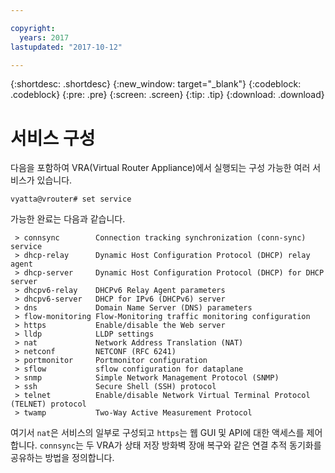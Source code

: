 ```yaml
---

copyright:
  years: 2017
lastupdated: "2017-10-12"

---
```


{:shortdesc: .shortdesc}
{:new_window: target="_blank"}
{:codeblock: .codeblock}
{:pre: .pre}
{:screen: .screen}
{:tip: .tip}
{:download: .download}

# 서비스 구성
다음을 포함하여 VRA(Virtual Router Appliance)에서 실행되는 구성 가능한 여러 서비스가 있습니다. 

`vyatta@vrouter# set service`

가능한 완료는 다음과 같습니다. 

```
 > connsync        Connection tracking synchronization (conn-sync) service
 > dhcp-relay      Dynamic Host Configuration Protocol (DHCP) relay agent
 > dhcp-server     Dynamic Host Configuration Protocol (DHCP) for DHCP server
 > dhcpv6-relay    DHCPv6 Relay Agent parameters
 > dhcpv6-server   DHCP for IPv6 (DHCPv6) server
 > dns             Domain Name Server (DNS) parameters
 > flow-monitoring Flow-Monitoring traffic monitoring configuration
 > https           Enable/disable the Web server
 > lldp            LLDP settings
 > nat             Network Address Translation (NAT)
 > netconf         NETCONF (RFC 6241)
 > portmonitor     Portmonitor configuration
 > sflow           sflow configuration for dataplane
 > snmp            Simple Network Management Protocol (SNMP)
 > ssh             Secure Shell (SSH) protocol
 > telnet          Enable/disable Network Virtual Terminal Protocol (TELNET) protocol
 > twamp           Two-Way Active Measurement Protocol
```

여기서 `nat`은 서비스의 일부로 구성되고 `https`는 웹 GUI 및 API에 대한 액세스를 제어합니다. `connsync`는 두 VRA가 상태 저장 방화벽 장애 복구와 같은 연결 추적 동기화를 공유하는 방법을 정의합니다. 
